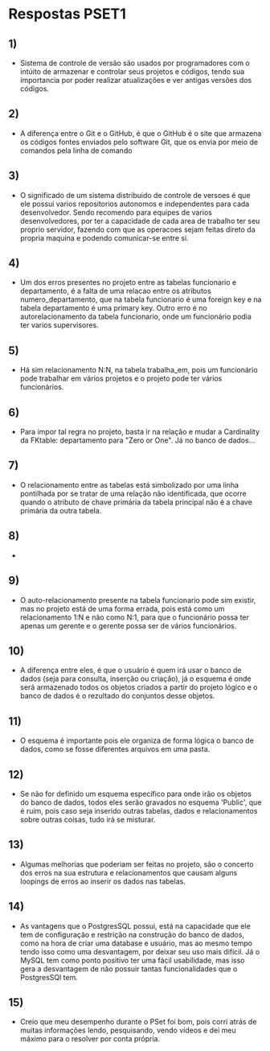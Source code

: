 # Respostas PSET1

## 1)

- Sistema de controle de versão são usados por programadores com o intúito de armazenar e controlar seus projetos e códigos, tendo sua importancia por poder realizar atualizações e ver antigas versões dos códigos.

## 2)

- A diferença entre o Git e o GitHub, é que o GitHub é o site que armazena os códigos fontes enviados pelo software Git, que os envia por meio de comandos pela linha de comando

## 3)

- O significado de um sistema distribuido de controle de versoes é que ele possui varios repositorios autonomos e independentes para cada desenvolvedor. Sendo recomendo para equipes de varios desenvolvedores, por ter a capacidade de cada area de trabalho ter seu proprio servidor, fazendo com que as operacoes sejam feitas direto da propria maquina e podendo comunicar-se entre si.

## 4)

- Um dos erros presentes no projeto entre as tabelas funcionario e departamento, é a falta de uma relacao entre os atributos numero_departamento, que na tabela funcionario é uma foreign key e na tabela departamento é uma primary key. Outro erro é no autorelacionamento da tabela funcionario, onde um funcionário podia ter varios supervisores.

## 5)

- Há sim relacionamento N:N, na tabela trabalha_em, pois um funcionário pode trabalhar em vários projetos e o projeto pode ter vários funcionários.

## 6)

- Para impor tal regra no projeto, basta ir na relação e mudar a Cardinality da FKtable: departamento para "Zero or One". Já no banco de dados...

## 7)

- O relacionamento entre as tabelas está simbolizado por uma linha pontilhada por se tratar de uma relação não identificada, que ocorre quando o atributo de chave primária da tabela principal não é a chave primária da outra tabela.

## 8)

-

## 9)

- O auto-relacionamento presente na tabela funcionario pode sim existir, mas no projeto está de uma forma errada, pois está como um relacionamento 1:N e não como N:1, para que o funcionário possa ter apenas um gerente e o gerente possa ser de vários funcionários.

## 10)

- A diferença entre eles, é que o usuário é quem irá usar o banco de dados (seja para consulta, inserção ou criação), já o esquema é onde será armazenado todos os objetos criados a partir do projeto lógico e o banco de dados é o rezultado do conjuntos desse objetos.

## 11)

- O esquema é importante pois ele organiza de forma lógica o banco de dados, como se fosse diferentes arquivos em uma pasta.

## 12)

- Se não for definido um esquema específico para onde irão os objetos do banco de dados, todos eles serão gravados no esquema 'Public', que é ruim, pois caso seja inserido outras tabelas, dados e relacionamentos sobre outras coisas, tudo irá se misturar.

## 13)

- Algumas melhorias que poderiam ser feitas no projeto, são o concerto dos erros na sua estrutura e relacionamentos que causam alguns loopings de erros ao inserir os dados nas tabelas.

## 14)

- As vantagens que o PostgresSQL possui, está na capacidade que ele tem de configuração e restrição na construção do banco de dados, como na hora de criar uma database e usuário, mas ao mesmo tempo tendo isso como uma desvantagem, por deixar seu uso mais difícil. Já o MySQL tem como ponto positivo ter uma fácil usabilidade, mas isso gera a desvantagem de não possuir tantas funcionalidades que o PostgresSQl tem.

## 15)

- Creio que meu desempenho durante o PSet foi bom, pois corri atrás de muitas informações lendo, pesquisando, vendo vídeos e dei meu máximo para o resolver por conta própria.
